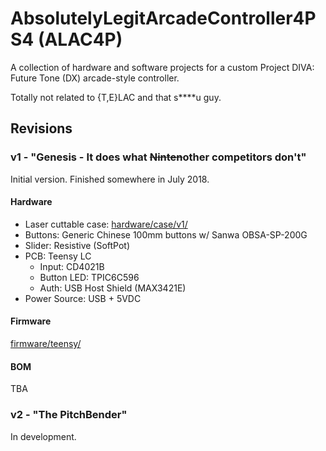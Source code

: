 # AbsolutelyLegitArcadeController4PS4 (ALAC4P)

A collection of hardware and software projects for a custom Project DIVA: Future Tone (DX) arcade-style controller.

Totally not related to {T,E}LAC and that s****u guy.

## Revisions

### v1 - "Genesis - It does what <strike>Ninten</strike>other competitors don't"

Initial version. Finished somewhere in July 2018.

#### Hardware

- Laser cuttable case: [hardware/case/v1/](hardware/case/v1/)
- Buttons: Generic Chinese 100mm buttons w/ Sanwa OBSA-SP-200G
- Slider: Resistive (SoftPot)
- PCB: Teensy LC
  - Input: CD4021B
  - Button LED: TPIC6C596
  - Auth: USB Host Shield (MAX3421E)
- Power Source: USB + 5VDC

#### Firmware

[firmware/teensy/](firmware/teensy/)

#### BOM

TBA

### v2 - "The PitchBender"

In development.

